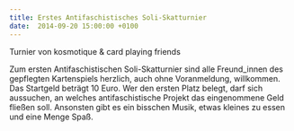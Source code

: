 ```yaml
---
title: Erstes Antifaschistisches Soli-Skatturnier
date:  2014-09-20 15:00:00 +0100
---
```


Turnier  von kosmotique &amp; card playing friends

Zum ersten Antifaschistischen Soli-Skatturnier sind alle
Freund_innen des gepflegten Kartenspiels herzlich, auch ohne Voranmeldung,
willkommen. Das Startgeld beträgt 10 Euro. Wer den ersten Platz belegt, darf
sich aussuchen, an welches antifaschistische Projekt das eingenommene Geld
fließen soll. Ansonsten gibt es ein bisschen Musik, etwas kleines zu essen
und eine Menge Spaß.
